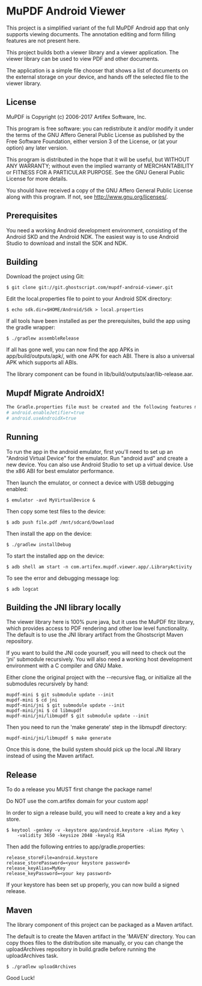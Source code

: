 # MuPDF Android Viewer

This project is a simplified variant of the full MuPDF Android app that only
supports viewing documents. The annotation editing and form filling features
are not present here.

This project builds both a viewer library and a viewer application.
The viewer library can be used to view PDF and other documents.

The application is a simple file chooser that shows a list of documents on the
external storage on your device, and hands off the selected file to the viewer
library.

## License

MuPDF is Copyright (c) 2006-2017 Artifex Software, Inc.

This program is free software: you can redistribute it and/or modify it under
the terms of the GNU Affero General Public License as published by the Free
Software Foundation, either version 3 of the License, or (at your option) any
later version.

This program is distributed in the hope that it will be useful, but WITHOUT ANY
WARRANTY; without even the implied warranty of MERCHANTABILITY or FITNESS FOR A
PARTICULAR PURPOSE. See the GNU General Public License for more details.

You should have received a copy of the GNU Affero General Public License along
with this program. If not, see <http://www.gnu.org/licenses/>.

## Prerequisites

You need a working Android development environment, consisting of the Android
SKD and the Android NDK. The easiest way is to use Android Studio to download
and install the SDK and NDK.

## Building

Download the project using Git:

	$ git clone git://git.ghostscript.com/mupdf-android-viewer.git

Edit the local.properties file to point to your Android SDK directory:

	$ echo sdk.dir=$HOME/Android/Sdk > local.properties

If all tools have been installed as per the prerequisites, build the app using
the gradle wrapper:

	$ ./gradlew assembleRelease

If all has gone well, you can now find the app APKs in app/build/outputs/apk/,
with one APK for each ABI. There is also a universal APK which supports all
ABIs.

The library component can be found in lib/build/outputs/aar/lib-release.aar.

## Mupdf Migrate AndroidX!
```bash
The Gradle.properties file must be created and the following features must be added
# android.enableJetifier=true
# android.useAndroidX=true
```

## Running

To run the app in the android emulator, first you'll need to set up an "Android
Virtual Device" for the emulator. Run "android avd" and create a new device.
You can also use Android Studio to set up a virtual device. Use the x86 ABI for
best emulator performance.

Then launch the emulator, or connect a device with USB debugging enabled:

	$ emulator -avd MyVirtualDevice &

Then copy some test files to the device:

	$ adb push file.pdf /mnt/sdcard/Download

Then install the app on the device:

	$ ./gradlew installDebug

To start the installed app on the device:

	$ adb shell am start -n com.artifex.mupdf.viewer.app/.LibraryActivity

To see the error and debugging message log:

	$ adb logcat

## Building the JNI library locally

The viewer library here is 100% pure java, but it uses the MuPDF fitz library,
which provides access to PDF rendering and other low level functionality.
The default is to use the JNI library artifact from the Ghostscript Maven
repository.

If you want to build the JNI code yourself, you will need to check out the
'jni' submodule recursively. You will also need a working host development
environment with a C compiler and GNU Make.

Either clone the original project with the --recursive flag, or initialize all
the submodules recursively by hand:

	mupdf-mini $ git submodule update --init
	mupdf-mini $ cd jni
	mupdf-mini/jni $ git submodule update --init
	mupdf-mini/jni $ cd libmupdf
	mupdf-mini/jni/libmupdf $ git submodule update --init

Then you need to run the 'make generate' step in the libmupdf directory:

	mupdf-mini/jni/libmupdf $ make generate

Once this is done, the build system should pick up the local JNI library
instead of using the Maven artifact.

## Release

To do a release you MUST first change the package name!

Do NOT use the com.artifex domain for your custom app!

In order to sign a release build, you will need to create a key and a key
store.

	$ keytool -genkey -v -keystore app/android.keystore -alias MyKey \
		-validity 3650 -keysize 2048 -keyalg RSA

Then add the following entries to app/gradle.properties:

	release_storeFile=android.keystore
	release_storePassword=<your keystore password>
	release_keyAlias=MyKey
	release_keyPassword=<your key password>

If your keystore has been set up properly, you can now build a signed release.

## Maven

The library component of this project can be packaged as a Maven artifact.

The default is to create the Maven artifact in the 'MAVEN' directory. You can
copy thoes files to the distribution site manually, or you can change the
uploadArchives repository in build.gradle before running the uploadArchives
task.

	$ ./gradlew uploadArchives

Good Luck!
